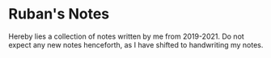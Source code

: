 # Ruban's Notes
Hereby lies a collection of notes written by me from 2019-2021. Do not expect any new notes henceforth, as I have shifted to handwriting my notes.
